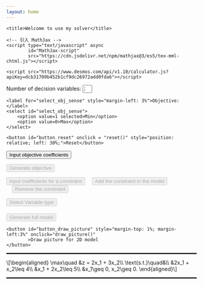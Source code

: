 ```yaml
---
layout: home
---
```


<head>
    <meta charset="utf-8">

    <title>Welcome to use my solver</title>

    <!-- 引入 MathJax -->
    <script type="text/javascript" async
            id="MathJax-script"
            src="https://cdn.jsdelivr.net/npm/mathjax@3/es5/tex-mml-chtml.js"></script>

    <script src="https://www.desmos.com/api/v1.10/calculator.js?apiKey=dcb31709b452b1cf9dc26972add0fda6"></script>
</head>

<body>
<p>
    <label for="input_num">Number of decision variables: </label><input type="number"
                                                                        style="width: 5%;"
                                                                        id="input_num"
                                                                        value="2"
                                                                        min="2"
                                                                        max="20" required>
    <!--使用百分比来让输入框的宽度相对于其父容器的宽度进行调整。-->

    <label for="select_obj_sense" style="margin-left: 3%">Objective: </label>
    <select id="select_obj_sense">
        <option value=1 selected>Min</option>
        <option value=0>Max</option>
    </select>

    <button id="button_reset" onclick = "reset()" style="position: relative; left: 30%;">Reset</button>
</p>

<p>
    <button id="button_input_obj_coe" onclick="inputObjCoefficients()">Input objective
        coefficients
    </button>
    <!--<p id="ini_obj">$$x_1 + x_2$$</p>-->
    <!--<div> 是一个 HTML 元素，常用于分组和布局，不会直接显示任何内容，但可以用于包含其他 HTML 元素-->
<div id="objCoeContainer"></div>
</p>


<p>
    <button id="button_generate_obj" onclick="inputObj()" disabled>Generate objective
    </button>
</p>

<p>
    <button id="button_input_constr" onclick="inputConstraint()" disabled>Input coefficients for
        a
        constraint
    </button>
    <button id="button_add_constr" style="margin-left:3%" onclick="addConstraint()" disabled>Add
        the
        constraint in the model
    </button>
    <button id="button_remove_constr" style="margin-left:3%" onclick="removeConstraint()"
            disabled>
        Remove the
        constraint
    </button>
</p>
<p>
<div id='constr_input_container'></div>
</p>
<p>
    <button id="button_select_variable_type" onclick="selectVariableType()" disabled>Select
        Variable
        type
    </button>
</p>
<div id='var_type_container'></div>

<p>
    <button id="button_generate_full_model" style="margin-top: 1%" onclick="generateFullModel()"
            disabled>Generate full model
    </button>

    <button id="button_draw_picture" style="margin-top: 1%; margin-left:3%" onclick="draw_picture()"
            >Draw picture for 2D model
    </button>
</p>


<!-- <hr> 默认是一个边框式的水平线，需要使用 border 或 background 才能控制颜色和透明度。-->
<hr style="border: 1px solid rgba(0, 0, 0, 0.1);">
<p id="initial_model" style="margin-top: 1%">\[\begin{aligned}
    \max\quad &z = 2x_1 + 3x_2\\
    \text{s.t.}\quad&\\
    &2x_1 + x_2\leq 4\\
    &x_1 + 2x_2\leq 5\\
    &x_1\geq 0, x_2\geq 0.
    \end{aligned}\]</p>
<hr style="border: 1px solid rgba(0, 0, 0, 0.1);">
<div id="calculator" style="width: 65%; height: 65%;"></div>

</body>

<script>
    // store the model in numerical arrays
    let obj_coefficients = ['0', '0']; // 创建一个空数组
    let con_coefficients = [];
    let var_types = [];

    let num_constraint = 0;
    let obj_latex_str = '';
    let con_latex_str = [];
    let var_type_latex_str = '';
    let initial_model_latex = '\\[\\begin{aligned}\n' +
        '\\max\\quad &z = 2x_1 + 3x_2\\\\\n' +
        '\\text{s.t.}\\quad&\\\\\n' +
        '&2x_1 + x_2\\leq 4\\\\\n' +
        '&x_1 + 2x_2\\leq 5\\\\\n' +
        '&x_1\\geq 0, x_2\\geq 0.' +
        '\\end{aligned}\\]';

    elt = document.getElementById('calculator');
    const calculator = Desmos.GraphingCalculator(elt,{
        // expressionsCollapsed: true, // // 默认折叠表达式列表
    });
    elt.style.display = 'none';

    // 使用 disabled 属性来控制按钮的可用状态
    // 在一个按钮（button1）被点击后，使另一个按钮（button2）变为可用（启用）
    document.getElementById("button_input_obj_coe").addEventListener("click", function () {
        document.getElementById("button_generate_obj").disabled = false; // 使按钮可用
        document.getElementById("button_input_constr").disabled = false;
    });


    function getNumVar() {
        let n = parseInt(document.getElementById("input_num").value);
        return n;
    }

    function inputObjCoefficients() {
        let num_var = getNumVar();
        if (num_var != 2){
            document.getElementById("button_draw_picture").disabled = true;
        }
        else{
            document.getElementById("button_draw_picture").disabled = false;
        }
        obj_coefficients.length = num_var;  // 清空数组
        document.getElementById('initial_model').innerText = '';
        let coeContainer = document.getElementById("objCoeContainer");
        // 清空容器，确保每次点击按钮时重新生成输入框
        coeContainer.innerHTML = '';
        // 根据给定数目生成输入框
        for (let i = 0; i < num_var; i++) {
            // 创建新的 <input> 元素
            const label = document.createElement('label');
            const input = document.createElement('input');
            input.type = 'number'; // 设置输入框类型为文本
            input.id = 'coe_obj' + i; // 设置输入框 ID（可选）
            input.style.width = '50px';
            input.style.marginLeft = '0.3%';
            label.style.marginLeft = '0.3%';
            input.value = '0'; // 默认值
            label.setAttribute('for', 'coe_obj' + i);
            // 设置 LaTeX 内容
            let latexString = '';
            if (i < num_var - 1) {
                latexString = `x_{${i + 1}}+ `;
            } else
                latexString = `x_{${i + 1}}`;
            label.innerHTML = `\\(${latexString}\\)`;

            // 将输入框添加到容器中
            coeContainer.appendChild(input);
            coeContainer.appendChild(label);
        }
        // 在所有元素都添加完后，调用 MathJax 渲染所有的 LaTeX 公式
        MathJax.typeset();

    }

    let selected_obj_sense = '';  // 用来存储用户选择的值
    selected_obj_sense = document.getElementById('selected_obj_sense').value;
    // document.getElementById("select_obj_sense").addEventListener("change", function () {
    //     selected_obj_sense = this.value;
    // });

    // 提供一个函数，用来返回用户选择的值
    function getSelectedSense() {
        return selected_obj_sense;  // 返回当前的选中值
    }

    function generateFormulaLatex(arr, n) {
        let latexBodyStr = '';
        // ${} 用于 模板字符串（Template Literals），允许在字符串中嵌入变量或表达式
        // 反引号 ``：用于 模板字符串，支持 ${} 变量插值
        for (let i = 0; i < n; i++) {
            if (parseFloat(arr[i]) >= 0 && i > 0) {
                latexBodyStr += '+';
            }
            if (parseFloat(arr[i]) != 1) {
                if (parseFloat(arr[i]) != -1) {
                    latexBodyStr += arr[i];
                } else {
                    latexBodyStr += '-';
                }
            }
            latexBodyStr += `x_{${i + 1}}`;
        }
        return latexBodyStr;
    }

    function inputObj() {
        // 让决策变量数量输入框实效
        document.getElementById("input_num").disabled = true;
        document.getElementById("select_obj_sense").disabled = true;

        let n = document.getElementById("input_num").value; // 获取 id 为 input_num 的标签中的 value 值
        n = Math.max(1, parseInt(n)); // parseInt() 是 JavaScript 用于将字符串转换为整数的内置函数

        // 得到输入框的系数
        for (let i = 0; i < n; i++) {
            let input_id = 'coe_obj' + i;
            let coe = document.getElementById(input_id).value;
            obj_coefficients[i] = coe;
        }

        let select_obj_sense = getSelectedSense();
        let objStr = '';
        objStr += generateFormulaLatex(obj_coefficients, n);
        obj_latex_str = objStr;
        renderLatexModel(objStr);
    }

    function renderLatexModel(obj_str, con_str = '', var_type_str = '') {
        let select_obj_sense = getSelectedSense();
        let obj_sense_str;
        // 因为在 HTML 中，select 的 value 是字符串类型，所以应该与字符串 "1" 进行比较，而不是数字 1
        if (select_obj_sense === "0") {
            obj_sense_str = "\\max";
        } else {
            obj_sense_str = "\\min";
        }

        let latexModel = '';
        if (con_str === '') {
            latexModel += `
            \\[
            ${obj_sense_str}\\quad z=${obj_str}
            \\]
            `;
        } else if (con_str === '') {
            let num_con = con_str.length;
            let con_body_str = '';
            for (let i = 0; i < num_con; i++) {
                con_body_str += '&' + con_str[i] + "\\\\";
            }
            latexModel += `
            \\[
            \\begin{aligned}
            ${obj_sense_str}\\quad &${obj_str}\\\\
            \\text{s.t.}\\quad&\\\\
            ${con_body_str}
            \\end{aligned}
            \\]
            `;
        } else {
            let num_con = con_str.length;
            let con_body_str = '';
            for (let i = 0; i < num_con; i++) {
                con_body_str += '&' + con_str[i] + '\\\\';
            }
            latexModel += `
            \\[
            \\begin{aligned}
            ${obj_sense_str}\\quad &${obj_str}\\\\
            \\text{s.t.}\\quad&\\\\
            ${con_body_str}
            &${var_type_str}
            \\end{aligned}
            \\]
            `;
        }

        document.getElementById("initial_model").innerHTML = latexModel;
        MathJax.typeset(); // typeset 适用于小型公式更新，局部重新渲染, typesetPromise适合大规模更新
    }

    function inputConstraint() {
        let num_var = getNumVar();
        document.getElementById("button_input_obj_coe").disabled = true;
        document.getElementById("button_generate_obj").disabled = true;

        let coeContainer = document.getElementById("constr_input_container");
        coeContainer.innerHTML = '';
        // 根据给定数目生成输入框
        for (let i = 0; i < num_var; i++) {
            // 创建新的 <input> 元素
            const label = document.createElement('label');
            const input = document.createElement('input');
            input.type = 'number'; // 设置输入框类型为文本
            input.id = 'constraint_coe' + i; // 设置输入框 ID（可选）
            input.style.width = '50px';
            input.style.marginLeft = '0.3%';
            label.style.marginLeft = '0.3%';
            input.value = '0'; // 默认值
            label.setAttribute('for', 'constraint_coe' + i);
            // 设置 LaTeX 内容
            let latexString = '';
            if (i < num_var - 1) {
                latexString = `x_{${i + 1}}+ `;
            } else
                latexString = `x_{${i + 1}}`;
            label.innerHTML = `\\(${latexString}\\)`;

            // 将输入框添加到容器中
            coeContainer.appendChild(input);
            coeContainer.appendChild(label);
        }

        // 创建 select 元素
        const select = document.createElement("select");
        select.id = 'constraint_sense';

        select.style.marginLeft = '0.5%';

        // 创建多个 option 元素
        const option1 = document.createElement("option");
        option1.value = "\\geq";
        option1.textContent = "≥";
        option1.selected = true;


        const option2 = document.createElement("option");
        option2.value = "=";
        option2.textContent = "=";

        const option3 = document.createElement("option");
        option3.value = "\\leq";
        option3.textContent = "<=";

        // 将 option 元素添加到 select 元素中
        select.appendChild(option1);
        select.appendChild(option2);
        select.appendChild(option3);

        coeContainer.appendChild(select);

        const input_rhs = document.createElement('input');
        input_rhs.type = 'number'; // 设置输入框类型为文本
        input_rhs.id = 'constraint_rhs';
        input_rhs.style.width = '50px';
        input_rhs.style.marginLeft = '0.3%';
        input_rhs.value = 0;

        coeContainer.appendChild(input_rhs);

        // 在所有元素都添加完后，调用 MathJax 渲染所有的 LaTeX 公式
        MathJax.typeset();
        document.getElementById('button_add_constr').disabled = false;
    }


    function addConstraint() {
        let num_var = getNumVar();
        let this_coes = new Array(num_var + 2);
        document.getElementById("button_select_variable_type").disabled = false;

        for (let i = 0; i < num_var; i++) {
            let input_id = 'constraint_coe' + i;
            this_coes[i] = document.getElementById(input_id).value;
        }
        let sense_id = 'constraint_sense';
        this_coes[num_var] = document.getElementById(sense_id).value;
        let rhs_id = 'constraint_rhs';
        this_coes[num_var + 1] = document.getElementById(rhs_id).value;
        con_coefficients.push(this_coes.slice(0, num_var));
        constraint_str = generateFormulaLatex(this_coes.slice(0, num_var), num_var);
        constraint_str += this_coes[num_var];
        constraint_str += ' ' + this_coes[num_var + 1];
        con_latex_str.push(constraint_str);
        renderLatexModel(obj_latex_str, con_latex_str);
        document.getElementById('button_remove_constr').disabled = false;
        num_constraint += 1;
    }

    function removeConstraint() {
        if (num_constraint >= 1) {
            con_latex_str.pop();
            renderLatexModel(obj_latex_str, con_latex_str);
            num_constraint -= 1;
            if (num_constraint === 0) {
                document.getElementById('button_remove_constr').disabled = true;
            }
        }
    }

    function selectVariableType() {
        document.getElementById("button_input_constr").disabled = true;
        document.getElementById("button_add_constr").disabled = true;
        document.getElementById("button_remove_constr").disabled = true;

        document.getElementById('button_generate_full_model').disabled = false;
        let num_var = getNumVar();
        let type_container = document.getElementById("var_type_container");
        type_container.innerHTML = '';
        for (let i = 0; i < num_var; i++) {
            let label = document.createElement('label');
            let select = document.createElement('select');
            select.id = 'var_type' + (i + 1);
            select.style.marginLeft = '0.4%';
            select.style.marginRight = '0.2%';
            if (i > 0) {
                label.style.marginLeft = '0.8%';
            }
            label.innerText = `\\(x_{${i + 1}}\\):`;
            label.setAttribute('for', 'var_type' + (i + 1));

            // 创建多个 option 元素
            let option1 = document.createElement("option");
            option1.textContent = "≥ 0 continuous";
            option1.value = 0;
            option1.selected = true;
            let option2 = document.createElement("option");
            option2.value = 1;
            option2.textContent = "continuous";
            let option3 = document.createElement("option");
            option3.textContent = "binary";
            option3.value = 2;
            let option4 = document.createElement("option");
            option4.textContent = "integer";
            option4.value = 3;

            select.appendChild(option1);
            select.appendChild(option2);
            select.appendChild(option3);
            select.appendChild(option4);

            type_container.appendChild(label);
            type_container.appendChild(select);

        }

        MathJax.typeset();
    }

    function generateFullModel() {
        document.getElementById("button_input_constr").disabled = true;
        document.getElementById("button_add_constr").disabled = true;
        document.getElementById("button_remove_constr").disabled = true;
        document.getElementById("button_select_variable_type").disabled = true;

        num_var = getNumVar();
        var_type_latex_str = '';
        for (let i = 0; i < num_var; i++) {
            let select_id = 'var_type' + (i + 1);
            let select = document.getElementById(select_id);
            if (select.value === '0') {
                var_type_latex_str += `x_{${i + 1}}\\geq 0`;
            } else if (select.value === '2') {
                var_type_latex_str += `x_{${i + 1}}\\in \\{0,1\\}`;
            } else if (select.value === '3') {
                var_type_latex_str += `x_{${i + 1}}\\in \\mathbb\{Z\}`;
            }
            if (select.value != '1') {
                if (i < num_var - 1) {
                    var_type_latex_str += ',';
                } else {
                    var_type_latex_str += '.';
                }
            }
            if (i === num_var - 1 && select.value === '1') {
                let len = var_type_latex_str.length;
                let new_str = var_type_latex_str.slice(0, -2) + var_type_latex_str.slice(-1);
                var_type_latex_str = new_str;
            }
        }
        renderLatexModel(obj_latex_str, con_latex_str, var_type_latex_str);
    }

    function reset(){
        document.getElementById("input_num").disabled = false; // 让按钮恢复可点击
        document.getElementById("input_num").value = "2";
        document.getElementById("select_obj_sense").disabled = false;
        document.getElementById("button_input_obj_coe").disabled = false;
        document.getElementById("button_generate_obj").disabled = true;
        document.getElementById("button_input_constr").disabled = true;
        document.getElementById("button_add_constr").disabled = true;
        document.getElementById("button_remove_constr").disabled = true;
        document.getElementById("button_select_variable_type").disabled = true;
        document.getElementById("button_generate_full_model").disabled = true;
        con_latex_str = [];
        obj_latex_str = '';
        var_type_latex_str = '';
        document.getElementById("constr_input_container").innerHTML = '';
        document.getElementById("var_type_container").innerHTML = '';
        document.getElementById("objCoeContainer").innerHTML = '';

        elt.style.display = 'none';

        // innerHTML 会把 tag 也返回
        document.getElementById("initial_model").innerText = initial_model_latex;
        MathJax.typeset();
    }

    function draw_picture() {
        elt.style.display = 'block';

        // **添加约束边界线**
        calculator.setExpression({ id: 'line1', latex: '2x + y = 4', color: 'blue',});
        calculator.setExpression({ id: 'line2', latex: 'x + 2y = 5', color: 'green' });
        calculator.setExpression({ id: 'x_axis', latex: 'x = 0', color: 'black' });
        calculator.setExpression({ id: 'y_axis', latex: 'y = 0', color: 'black' });

        // **添加约束边界线**
        calculator.setExpression({ id: 'area1', latex: '2x + y \\leq 4', color: 'blue', hidden: true });
        calculator.setExpression({ id: 'area2', latex: 'x + 2y \\leq 5', color: 'green', hidden: true });
        calculator.setExpression({ id: 'area3', latex: 'x \\geq 0', color: 'black', hidden: true });
        calculator.setExpression({ id: 'area4', latex: 'y \\geq 0', color: 'black', hidden: true });

        // **填充可行域（仅交集部分）**
        calculator.setExpression({
            id: 'feasible_region',
            latex: '\\max(2x + y - 4, x + 2y - 5, -x, -y) \\leq 0',
            color: 'rgba(15,161,15,0.8)' // 绿色半透明
        });

        // **目标函数等值线**
        calculator.setExpression({
            id: 'objective',
            latex: '2x + 3y = c',
            lineStyle: Desmos.Styles.DASHED,
            color: 'red'
        });
    }
</script>

